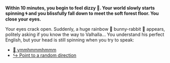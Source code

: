 **Within 10 minutes, you begin to feel dizzy 🍄. Your world slowly starts spinning 🌀 and you blissfully fall down to meet the soft forest floor. You close your eyes.**

Your eyes crack open. Suddenly, a huge rainbow 🌈 bunny-rabbit 🐰 appears, politely asking if you know the way to Valhalla...
You understand his perfect English, but your head is still spinning when you try to speak:

- [🙊 ymmhmmmhmmm](7-1A.md) 
- [↪️ Point to a random direction](7-1B.md) 
